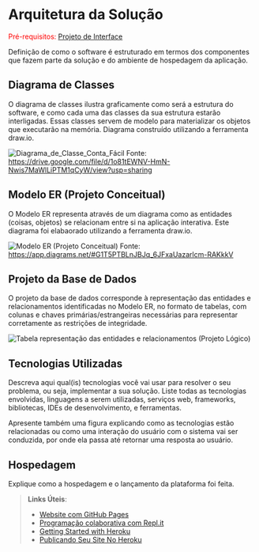 # Arquitetura da Solução

<span style="color:red">Pré-requisitos: <a href="3-Projeto de Interface.md"> Projeto de Interface</a></span>

Definição de como o software é estruturado em termos dos componentes que fazem parte da solução e do ambiente de hospedagem da aplicação.

## Diagrama de Classes

O diagrama de classes ilustra graficamente como será a estrutura do software, e como cada uma das classes da sua estrutura estarão interligadas. Essas classes servem de modelo para materializar os objetos que executarão na memória.
Diagrama construído utilizando a ferramenta draw.io.

![Diagrama_de_Classe_Conta_Fácil](https://github.com/ICEI-PUC-Minas-PMV-ADS/pmv-ads-2023-2-e2-proj-int-t2-conta-facil/assets/71662852/9537017e-975d-4b80-abbf-7a1b19462abe)
Fonte: https://drive.google.com/file/d/1o81tEWNV-HmN-Nwis7MaWlLiPTM1qCyW/view?usp=sharing

## Modelo ER (Projeto Conceitual)

O Modelo ER representa através de um diagrama como as entidades (coisas, objetos) se relacionam entre si na aplicação interativa. Este diagrama foi elabaorado utilizando a ferramenta draw.io.

![Modelo ER (Projeto Conceitual)](https://github.com/ICEI-PUC-Minas-PMV-ADS/pmv-ads-2023-2-e2-proj-int-t2-conta-facil/assets/36486198/c54d76f7-3044-49be-9e1d-b43829a4ef7a)
Fonte: https://app.diagrams.net/#G1T5PTBLnJBJq_6JFxaUazarlcm-RAKkkV

## Projeto da Base de Dados

O projeto da base de dados corresponde à representação das entidades e relacionamentos identificadas no Modelo ER, no formato de tabelas, com colunas e chaves primárias/estrangeiras necessárias para representar corretamente as restrições de integridade.

![Tabela representação das entidades e relacionamentos (Projeto Lógico)](https://github.com/ICEI-PUC-Minas-PMV-ADS/pmv-ads-2023-2-e2-proj-int-t2-conta-facil/assets/103065594/e3e3bafb-6ca8-411d-be7a-10abc2038b2d)
 
## Tecnologias Utilizadas

Descreva aqui qual(is) tecnologias você vai usar para resolver o seu problema, ou seja, implementar a sua solução. Liste todas as tecnologias envolvidas, linguagens a serem utilizadas, serviços web, frameworks, bibliotecas, IDEs de desenvolvimento, e ferramentas.

Apresente também uma figura explicando como as tecnologias estão relacionadas ou como uma interação do usuário com o sistema vai ser conduzida, por onde ela passa até retornar uma resposta ao usuário.

## Hospedagem

Explique como a hospedagem e o lançamento da plataforma foi feita.

> **Links Úteis**:
>
> - [Website com GitHub Pages](https://pages.github.com/)
> - [Programação colaborativa com Repl.it](https://repl.it/)
> - [Getting Started with Heroku](https://devcenter.heroku.com/start)
> - [Publicando Seu Site No Heroku](http://pythonclub.com.br/publicando-seu-hello-world-no-heroku.html)
